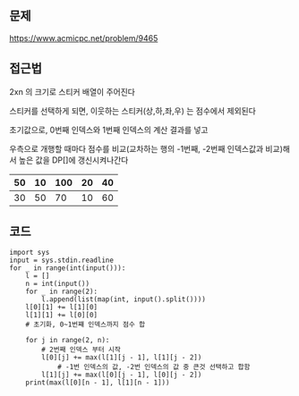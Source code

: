 ## 문제

https://www.acmicpc.net/problem/9465

## 접근법

2xn 의 크기로 스티커 배열이 주어진다

스티커를 선택하게 되면, 이웃하는 스티커(상,하,좌,우) 는 점수에서 제외된다

초기값으로, 0번째 인덱스와 1번째 인덱스의 계산 결과를 넣고

우측으로 개행할 때마다 점수를 비교(교차하는 행의 -1번째, -2번째 인덱스값과 비교)해서 높은 값을 DP[]에 갱신시켜나간다

50 |10 |100 |20 |40|
---|---|---|---|---|
30 |50 |70 |10 |60|



## 코드
```
import sys
input = sys.stdin.readline
for _ in range(int(input())):
    l = []
    n = int(input())
    for _ in range(2):
        l.append(list(map(int, input().split())))
    l[0][1] += l[1][0]
    l[1][1] += l[0][0]
    # 초기화, 0~1번쨰 인덱스까지 점수 합
    
    for j in range(2, n):
        # 2번째 인덱스 부터 시작
        l[0][j] += max(l[1][j - 1], l[1][j - 2])
            # -1번 인덱스의 값, -2번 인덱스의 값 중 큰것 선택하고 합함
        l[1][j] += max(l[0][j - 1], l[0][j - 2])
    print(max(l[0][n - 1], l[1][n - 1]))

```
